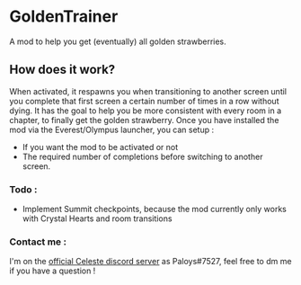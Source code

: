 ﻿# GoldenTrainer
A mod to help you get (eventually) all golden strawberries.


## How does it work?
When activated, it respawns you when transitioning to another screen until you complete that first screen a certain number of times in a row without dying. It has the goal to help you be more consistent with every room in a chapter, to finally get the golden strawberry.
Once you have installed the mod via the Everest/Olympus launcher, you can setup : 
- If you want the mod to be activated or not
- The required number of completions before switching to another screen.

### Todo :
- Implement Summit checkpoints, because the mod currently only works with Crystal Hearts and room transitions

### Contact me :
I'm on the [official Celeste discord server](https://discord.gg/6qjaePQ) as Paloys#7527, feel free to dm me if you have a question !